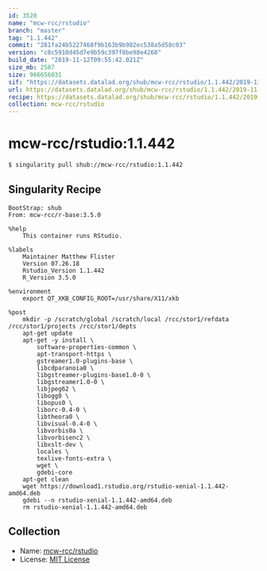 ```yaml
---
id: 3528
name: "mcw-rcc/rstudio"
branch: "master"
tag: "1.1.442"
commit: "281fa24b5227468f9b163b9b982ec538a5d58c03"
version: "c8c5910d45d7e9b59c397f8be98e4268"
build_date: "2019-11-12T09:55:42.021Z"
size_mb: 2587
size: 966656031
sif: "https://datasets.datalad.org/shub/mcw-rcc/rstudio/1.1.442/2019-11-12-281fa24b-c8c5910d/c8c5910d45d7e9b59c397f8be98e4268.simg"
url: https://datasets.datalad.org/shub/mcw-rcc/rstudio/1.1.442/2019-11-12-281fa24b-c8c5910d/
recipe: https://datasets.datalad.org/shub/mcw-rcc/rstudio/1.1.442/2019-11-12-281fa24b-c8c5910d/Singularity
collection: mcw-rcc/rstudio
---
```


# mcw-rcc/rstudio:1.1.442

```bash
$ singularity pull shub://mcw-rcc/rstudio:1.1.442
```

## Singularity Recipe

```singularity
BootStrap: shub
From: mcw-rcc/r-base:3.5.0

%help
    This container runs RStudio.

%labels
    Maintainer Matthew Flister
    Version 07.26.18
    Rstudio_Version 1.1.442
    R_Version 3.5.0

%environment
    export QT_XKB_CONFIG_ROOT=/usr/share/X11/xkb

%post
    mkdir -p /scratch/global /scratch/local /rcc/stor1/refdata /rcc/stor1/projects /rcc/stor1/depts
    apt-get update
    apt-get -y install \
        software-properties-common \
        apt-transport-https \
        gstreamer1.0-plugins-base \
        libcdparanoia0 \
        libgstreamer-plugins-base1.0-0 \
        libgstreamer1.0-0 \
        libjpeg62 \
        libogg0 \
        libopus0 \
        liborc-0.4-0 \
        libtheora0 \
        libvisual-0.4-0 \
        libvorbis0a \
        libvorbisenc2 \
        libxslt-dev \
        locales \
        texlive-fonts-extra \
        wget \
        gdebi-core
    apt-get clean
    wget https://download1.rstudio.org/rstudio-xenial-1.1.442-amd64.deb
    gdebi --n rstudio-xenial-1.1.442-amd64.deb
    rm rstudio-xenial-1.1.442-amd64.deb
```

## Collection

 - Name: [mcw-rcc/rstudio](https://github.com/mcw-rcc/rstudio)
 - License: [MIT License](https://api.github.com/licenses/mit)

